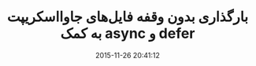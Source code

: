 ---
layout: post
title: "بارگذاری بدون وقفه فایل‌های جاوااسکریپت به کمک async و defer"
date: 2015-11-26 20:41:12
section: article
tags: js performance
link: "http://www.dotnettips.info/post/2272/%D8%A8%D8%A7%D8%B1%DA%AF%D8%B0%D8%A7%D8%B1%DB%8C-%D8%A8%D8%AF%D9%88%D9%86-%D9%88%D9%82%D9%81%D9%87-%D9%81%D8%A7%DB%8C%D9%84%E2%80%8C%D9%87%D8%A7%DB%8C-%D8%AC%D8%A7%D9%88%D8%A7%D8%A7%D8%B3%DA%A9%D8%B1%DB%8C%D9%BE%D8%AA-%D8%A8%D9%87-%DA%A9%D9%85%DA%A9-async-%D9%88-defer?updated=1394-09-05-10-20"
user: "نوید کاشانی"
user_link: "http://navid.kashani.ir/"
---